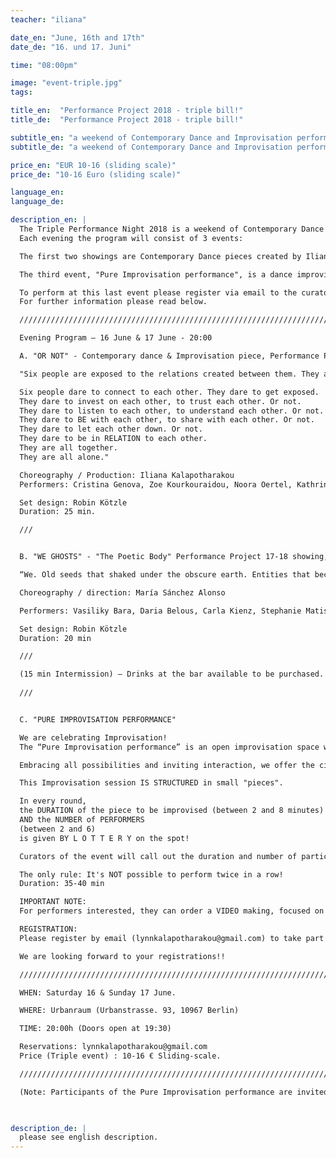 ```yaml
---
teacher: "iliana"

date_en: "June, 16th and 17th"
date_de: "16. und 17. Juni"

time: "08:00pm"

image: "event-triple.jpg"
tags:

title_en:  "Performance Project 2018 - triple bill!"
title_de:  "Performance Project 2018 - triple bill!"

subtitle_en: "a weekend of Contemporary Dance and Improvisation performances"
subtitle_de: "a weekend of Contemporary Dance and Improvisation performances"

price_en: "EUR 10-16 (sliding scale)"
price_de: "10-16 Euro (sliding scale)"

language_en:
language_de:

description_en: |
  The Triple Performance Night 2018 is a weekend of Contemporary Dance and Improvisation performances in Urbanraum.  
  Each evening the program will consist of 3 events:  

  The first two showings are Contemporary Dance pieces created by Iliana Kalapotharakou (“OR NOT”) and María Sanchez Alonso (“WE GHOSTS”) and performed by their group of Performance Project participants.  

  The third event, "Pure Improvisation performance", is a dance improvisation session with live music, following a given structure (read below). Participants of the Pure Improvisation performance can be professional dancers and performance artists of any kind. You are welcome.  

  To perform at this last event please register via email to the curators of the event: (Iliana: lynnkalapotharakou@gmail.com), describing with a few words your artistic practice and indicating the date(s) you would like to participate. We are looking forward to your registrations!!  
  For further information please read below.  

  /////////////////////////////////////////////////////////////////////////////////////////////////////////////  

  Evening Program – 16 June & 17 June - 20:00  

  A. "OR NOT" - Contemporary dance & Improvisation piece, Performance Project 2018 Showing, by Iliana Kalapotharakou  

  "Six people are exposed to the relations created between them. They are affected from each other, they make choices for themselves, they affect each other. They are alone and they are together. They come together and they separate. They collaborate, they celebrate, they disagree, they work things out. Or not. They are all together. They are all alone.  

  Six people dare to connect to each other. They dare to get exposed.    
  They dare to invest on each other, to trust each other. Or not.  
  They dare to listen to each other, to understand each other. Or not.  
  They dare to BE with each other, to share with each other. Or not.  
  They dare to let each other down. Or not.  
  They dare to be in RELATION to each other.  
  They are all together.  
  They are all alone."  

  Choreography / Production: Iliana Kalapotharakou  
  Performers: Cristina Genova, Zoe Kourkouraidou, Noora Oertel, Kathrin Oerters, Anastasia Simaioforidi, Melody Stowe  

  Set design: Robin Kötzle  
  Duration: 25 min.  

  ///  


  B. "WE GHOSTS" - "The Poetic Body" Performance Project 17-18 showing, by María Sánchez Alonso  

  “We. Old seeds that shaked under the obscure earth. Entities that became human, souls that wear, costumes. An inner journey through past memories and forgotten gestures. Those that we were. Those that had been. Love and care. Dust and desire, knitted with matter and space, in a scream, or a call, for depth; Visiting the broken landscapes of the past, we enter zero, acknowledging each other, acknowledging that this is just another skin we carry. Blind like ghosts that belong to other places, pure like nature, present, like the body.”  

  Choreography / direction: María Sánchez Alonso  

  Performers: Vasiliky Bara, Daria Belous, Carla Kienz, Stephanie Matis, Riako Napitupulu, Milena Sebestyen, Laura Sievers, Nikolaos Servas, Katharina Iva Nagel, Elena Vignanelli.  

  Set design: Robin Kötzle  
  Duration: 20 min  

  ///

  (15 min Intermission) – Drinks at the bar available to be purchased.  
  
  ///


  C. "PURE IMPROVISATION PERFORMANCE"  

  We are celebrating Improvisation!  
  The “Pure Improvisation performance” is an open improvisation space with LIVE MUSIC by Alberto Lucendo (Guitar, Synthesizer) and Maria Reich (Viola). Participation in this performance is offered to professional dancers and performance artists of all kinds (Please register in advance - read below).  

  Embracing all possibilities and inviting interaction, we offer the circumstance for Improvisation to occur.  

  This Improvisation session IS STRUCTURED in small "pieces".  

  In every round, 
  the DURATION of the piece to be improvised (between 2 and 8 minutes)  
  AND the NUMBER of PERFORMERS
  (between 2 and 6)  
  is given BY L O T T E R Y on the spot!

  Curators of the event will call out the duration and number of participants, time the pieces, and call the ends!  

  The only rule: It's NOT possible to perform twice in a row!
  Duration: 35-40 min

  IMPORTANT NOTE:  
  For performers interested, they can order a VIDEO making, focused on their participation (from the cinematographer of the weekend, that will shoot the whole event) for their own professional use.  

  REGISTRATION:  
  Please register by email (lynnkalapotharakou@gmail.com) to take part in the Pure Improvisation performance, indicating the date(s) you want to perform. Participants can be professional dancers and performance artists of all kinds.  

  We are looking forward to your registrations!!  

  /////////////////////////////////////////////////////////////////////////////////////////////////////////////  

  WHEN: Saturday 16 & Sunday 17 June.  

  WHERE: Urbanraum (Urbanstrasse. 93, 10967 Berlin)  

  TIME: 20:00h (Doors open at 19:30)  

  Reservations: lynnkalapotharakou@gmail.com  
  Price (Triple event) : 10-16 € Sliding-scale.  

  /////////////////////////////////////////////////////////////////////////////////////////////////////////////  

  (Note: Participants of the Pure Improvisation performance are invited to the triple event with a reduced ticket of 3€ for Operational costs.)  


  
description_de: |
  please see english description.
---
```



